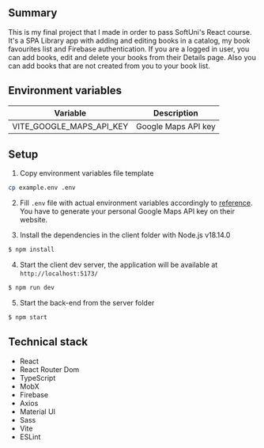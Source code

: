 ## Summary

This is my final project that I made in order to pass SoftUni's React course. It's a SPA Library app with adding and editing books in a catalog, my book favourites list and Firebase authentication. If you are a logged in user, you can add books, edit and delete your books from their Details page. Also you can add books that are not created from you to your book list.

## Environment variables

| Variable                 | Description         |
| ------------------------ | ------------------- |
| VITE_GOOGLE_MAPS_API_KEY | Google Maps API key |

## Setup

1. Copy environment variables file template

```bash
cp example.env .env
```

2. Fill `.env` file with actual environment variables accordingly to [reference](#environment-variables). You have to generate your personal Google Maps API key on their website.

3. Install the dependencies in the client folder with Node.js v18.14.0

```bash
$ npm install
```

4. Start the client dev server, the application will be available at `http://localhost:5173/`

```bash
$ npm run dev
```

5. Start the back-end from the server folder

```bash
$ npm start
```

## Technical stack

- React
- React Router Dom
- TypeScript
- MobX
- Firebase
- Axios
- Material UI
- Sass
- Vite
- ESLint
